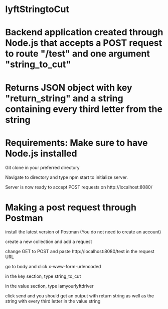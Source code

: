 # lyftStringtoCut

# Backend application created through Node.js that accepts a POST request to route "/test" and one argument "string_to_cut"
# Returns JSON object with key "return_string" and a string containing every third letter from the string

# Requirements: Make sure to have Node.js installed

Git clone in your preferred directory

Navigate to directory and type npm start to initialize server.

Server is now ready to accept POST requests on http://localhost:8080/

# Making a post request through Postman

install the latest version of Postman (You do not need to create an account)

create a new collection and add a request

change GET to POST and paste http://localhost:8080/test in the request URL

go to body and click x-www-form-urlencoded

in the key section, type string_to_cut

in the value section, type iamyourlyftdriver

click send and you should get an output with return string as well as the string with every third letter in the value string
